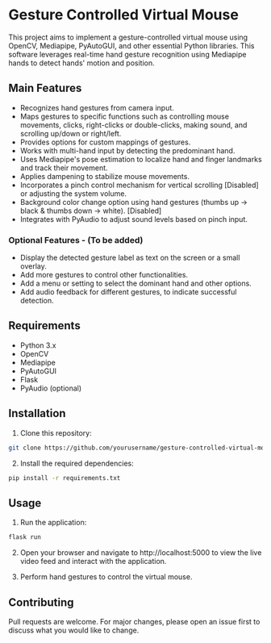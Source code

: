# Gesture Controlled Virtual Mouse

This project aims to implement a gesture-controlled virtual mouse using OpenCV, Mediapipe, PyAutoGUI, and other essential Python libraries. This software leverages real-time hand gesture recognition using Mediapipe hands to detect hands' motion and position.

## Main Features

- Recognizes hand gestures from camera input.
- Maps gestures to specific functions such as controlling mouse movements, clicks, right-clicks or double-clicks, making sound, and scrolling up/down or right/left.
- Provides options for custom mappings of gestures.
- Works with multi-hand input by detecting the predominant hand.
- Uses Mediapipe's pose estimation to localize hand and finger landmarks and track their movement.
- Applies dampening to stabilize mouse movements.
- Incorporates a pinch control mechanism for vertical scrolling [Disabled] or adjusting the system volume.
- Background color change option using hand gestures (thumbs up -> black & thumbs down -> white). [Disabled]
- Integrates with PyAudio to adjust sound levels based on pinch input. 

### Optional Features - (To be added)

- Display the detected gesture label as text on the screen or a small overlay.
- Add more gestures to control other functionalities.
- Add a menu or setting to select the dominant hand and other options.
- Add audio feedback for different gestures, to indicate successful detection.

## Requirements

- Python 3.x
- OpenCV
- Mediapipe
- PyAutoGUI
- Flask
- PyAudio (optional)

## Installation

1. Clone this repository:

```bash
git clone https://github.com/yourusername/gesture-controlled-virtual-mouse.git
```

2. Install the required dependencies:

```bash
pip install -r requirements.txt
```

## Usage

1. Run the application:
   
```bash
flask run
```

2. Open your browser and navigate to http://localhost:5000 to view the live video feed and interact with the application.

3. Perform hand gestures to control the virtual mouse.

## Contributing
Pull requests are welcome. For major changes, please open an issue first to discuss what you would like to change.



